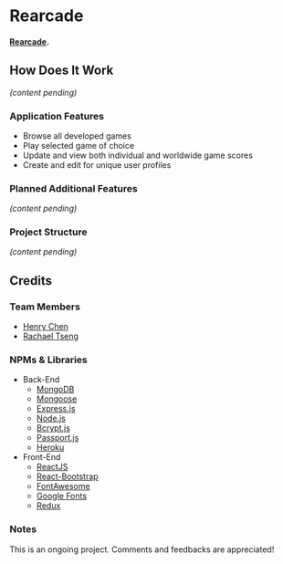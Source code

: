 # Rearcade

#### [__Rearcade__](https://reacade.herokuapp.com/).

## How Does It Work
_(content pending)_

### Application Features
- Browse all developed games
- Play selected game of choice
- Update and view both individual and worldwide game scores
- Create and edit for unique user profiles

### Planned Additional Features
_(content pending)_

### Project Structure
_(content pending)_

## Credits

### Team Members
- [Henry Chen](https://github.com/hchen651)
- [Rachael Tseng](https://github.com/hojungt)

### NPMs & Libraries
- Back-End
    - [MongoDB](https://www.mongodb.com/)
    - [Mongoose](https://mongoosejs.com/)
    - [Express.js](https://expressjs.com/)
    - [Node.js](https://nodejs.org/en/)
    - [Bcrypt.js](https://www.npmjs.com/package/bcrypt)
    - [Passport.js](http://www.passportjs.org/)
    - [Heroku](https://www.heroku.com/)
- Front-End
    - [ReactJS](https://reactjs.org/)
    - [React-Bootstrap](https://react-bootstrap.netlify.com/)
    - [FontAwesome](https://fontawesome.com/?from=io)
    - [Google Fonts](https://fonts.google.com/)
    - [Redux](https://redux.js.org/)

### Notes
This is an ongoing project. Comments and feedbacks are appreciated!